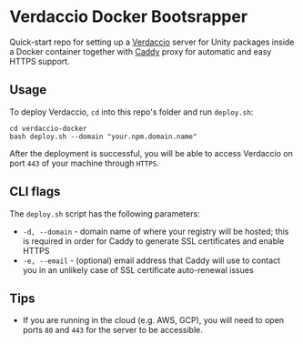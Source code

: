 # Verdaccio Docker Bootsrapper

Quick-start repo for setting up a [Verdaccio][1] server for Unity packages inside a Docker container together with [Caddy][2] proxy for automatic and easy HTTPS support.


## Usage

To deploy Verdaccio, `cd` into this repo's folder and run `deploy.sh`:
```
cd verdaccio-docker
bash deploy.sh --domain "your.npm.domain.name"
```

After the deployment is successful, you will be able to access Verdaccio on port `443` of your machine through `HTTPS`.


## CLI flags

The `deploy.sh` script has the following parameters:

- `-d, --domain` - domain name of where your registry will be hosted; this is required in order for Caddy to generate SSL certificates and enable HTTPS
- `-e, --email` - (optional) email address that Caddy will use to contact you in an unlikely case of SSL certificate auto-renewal issues

## Tips

- If you are running in the cloud (e.g. AWS, GCP), you will need to open ports `80` and `443` for the server to be accessible.

[1]: https://verdaccio.org/
[2]: https://caddyserver.com/
